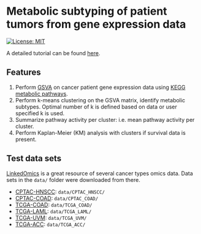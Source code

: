 # Metabolic subtyping of patient tumors from gene expression data

[![License: MIT](https://img.shields.io/badge/License-MIT-yellow.svg)](https://opensource.org/licenses/MIT)

A detailed tutorial can be found [here](https://github.com/dBenedek/genexp_metabolic_subtyping/blob/main/vignettes/tutorial.Rmd).

## Features

1. Perform [GSVA](https://doi.org/10.1186/1471-2105-14-7) on cancer patient gene expression data using [KEGG metabolic pathways](https://www.genome.jp/kegg/pathway.html#metabolism).
2. Perform k-means clustering on the GSVA matrix, identify metabolic subtypes. Optimal number of k is defined based on data or user specified k is used.
3. Summarize pathway activity per cluster: i.e. mean pathway activity per cluster.
4. Perform Kaplan-Meier (KM) analysis with clusters if survival data is present.

## Test data sets

[LinkedOmics](https://www.linkedomics.org/login.php) is a great resource of several cancer types omics data. Data sets in the `data/` folder were downloaded from there.

- [CPTAC-HNSCC](https://www.linkedomics.org/data_download/CPTAC-HNSCC/): `data/CPTAC_HNSCC/`
- [CPTAC-COAD](https://www.linkedomics.org/data_download/CPTAC-COAD/): `data/CPTAC_COAD/`
- [TCGA-COAD](https://www.linkedomics.org/data_download/TCGA-COADREAD/): `data/TCGA_COAD/`
- [TCGA-LAML](https://www.linkedomics.org/data_download/TCGA-LAML/): `data/TCGA_LAML/`
- [TCGA-UVM](https://www.linkedomics.org/data_download/TCGA-UVM/): `data/TCGA_UVM/`
- [TCGA-ACC](https://www.linkedomics.org/data_download/TCGA-ACC/): `data/TCGA_ACC/`
